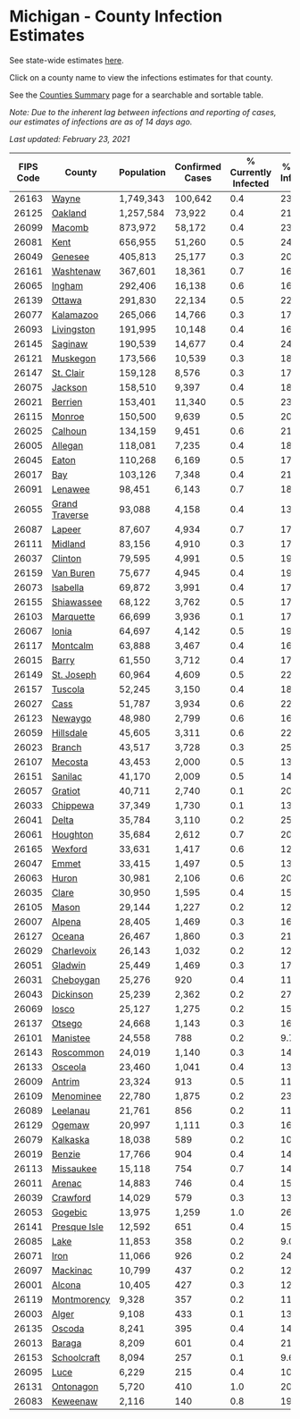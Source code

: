 # Michigan - County Infection Estimates

See state-wide estimates [here](/infections/us-mi).

Click on a county name to view the infections estimates for that county.

See the [Counties Summary](/infections/summary-counties) page for a searchable and sortable table.

*Note: Due to the inherent lag between infections and reporting of cases, our estimates of infections are as of 14 days ago.*

*Last updated: February 23, 2021*

|   FIPS Code |                           County |   Population |   Confirmed Cases |   % Currently Infected |   % Total Infected |
|-------------|----------------------------------|--------------|-------------------|------------------------|--------------------|
|       26163 |                   [Wayne](wayne) |    1,749,343 |           100,642 |                    0.4 |               23.1 |
|       26125 |               [Oakland](oakland) |    1,257,584 |            73,922 |                    0.4 |               21.3 |
|       26099 |                 [Macomb](macomb) |      873,972 |            58,172 |                    0.4 |               23.3 |
|       26081 |                     [Kent](kent) |      656,955 |            51,260 |                    0.5 |               24.1 |
|       26049 |               [Genesee](genesee) |      405,813 |            25,177 |                    0.3 |               20.7 |
|       26161 |           [Washtenaw](washtenaw) |      367,601 |            18,361 |                    0.7 |               16.5 |
|       26065 |                 [Ingham](ingham) |      292,406 |            16,138 |                    0.6 |               16.9 |
|       26139 |                 [Ottawa](ottawa) |      291,830 |            22,134 |                    0.5 |               22.7 |
|       26077 |           [Kalamazoo](kalamazoo) |      265,066 |            14,766 |                    0.3 |               17.0 |
|       26093 |         [Livingston](livingston) |      191,995 |            10,148 |                    0.4 |               16.7 |
|       26145 |               [Saginaw](saginaw) |      190,539 |            14,677 |                    0.4 |               24.4 |
|       26121 |             [Muskegon](muskegon) |      173,566 |            10,539 |                    0.3 |               18.8 |
|       26147 |           [St. Clair](st.-clair) |      159,128 |             8,576 |                    0.3 |               17.2 |
|       26075 |               [Jackson](jackson) |      158,510 |             9,397 |                    0.4 |               18.6 |
|       26021 |               [Berrien](berrien) |      153,401 |            11,340 |                    0.5 |               23.2 |
|       26115 |                 [Monroe](monroe) |      150,500 |             9,639 |                    0.5 |               20.0 |
|       26025 |               [Calhoun](calhoun) |      134,159 |             9,451 |                    0.6 |               21.3 |
|       26005 |               [Allegan](allegan) |      118,081 |             7,235 |                    0.4 |               18.4 |
|       26045 |                   [Eaton](eaton) |      110,268 |             6,169 |                    0.5 |               17.0 |
|       26017 |                       [Bay](bay) |      103,126 |             7,348 |                    0.4 |               21.8 |
|       26091 |               [Lenawee](lenawee) |       98,451 |             6,143 |                    0.7 |               18.6 |
|       26055 | [Grand Traverse](grand-traverse) |       93,088 |             4,158 |                    0.4 |               13.0 |
|       26087 |                 [Lapeer](lapeer) |       87,607 |             4,934 |                    0.7 |               17.5 |
|       26111 |               [Midland](midland) |       83,156 |             4,910 |                    0.3 |               17.9 |
|       26037 |               [Clinton](clinton) |       79,595 |             4,991 |                    0.5 |               19.3 |
|       26159 |           [Van Buren](van-buren) |       75,677 |             4,945 |                    0.4 |               19.6 |
|       26073 |             [Isabella](isabella) |       69,872 |             3,991 |                    0.4 |               17.2 |
|       26155 |         [Shiawassee](shiawassee) |       68,122 |             3,762 |                    0.5 |               17.4 |
|       26103 |           [Marquette](marquette) |       66,699 |             3,936 |                    0.1 |               17.7 |
|       26067 |                   [Ionia](ionia) |       64,697 |             4,142 |                    0.5 |               19.3 |
|       26117 |             [Montcalm](montcalm) |       63,888 |             3,467 |                    0.4 |               16.3 |
|       26015 |                   [Barry](barry) |       61,550 |             3,712 |                    0.4 |               17.9 |
|       26149 |         [St. Joseph](st.-joseph) |       60,964 |             4,609 |                    0.5 |               22.3 |
|       26157 |               [Tuscola](tuscola) |       52,245 |             3,150 |                    0.4 |               18.8 |
|       26027 |                     [Cass](cass) |       51,787 |             3,934 |                    0.6 |               22.5 |
|       26123 |               [Newaygo](newaygo) |       48,980 |             2,799 |                    0.6 |               16.9 |
|       26059 |           [Hillsdale](hillsdale) |       45,605 |             3,311 |                    0.6 |               22.8 |
|       26023 |                 [Branch](branch) |       43,517 |             3,728 |                    0.3 |               25.9 |
|       26107 |               [Mecosta](mecosta) |       43,453 |             2,000 |                    0.5 |               13.5 |
|       26151 |               [Sanilac](sanilac) |       41,170 |             2,009 |                    0.5 |               14.6 |
|       26057 |               [Gratiot](gratiot) |       40,711 |             2,740 |                    0.1 |               20.1 |
|       26033 |             [Chippewa](chippewa) |       37,349 |             1,730 |                    0.1 |               13.6 |
|       26041 |                   [Delta](delta) |       35,784 |             3,110 |                    0.2 |               25.5 |
|       26061 |             [Houghton](houghton) |       35,684 |             2,612 |                    0.7 |               20.7 |
|       26165 |               [Wexford](wexford) |       33,631 |             1,417 |                    0.6 |               12.4 |
|       26047 |                   [Emmet](emmet) |       33,415 |             1,497 |                    0.5 |               13.5 |
|       26063 |                   [Huron](huron) |       30,981 |             2,106 |                    0.6 |               20.1 |
|       26035 |                   [Clare](clare) |       30,950 |             1,595 |                    0.4 |               15.1 |
|       26105 |                   [Mason](mason) |       29,144 |             1,227 |                    0.2 |               12.5 |
|       26007 |                 [Alpena](alpena) |       28,405 |             1,469 |                    0.3 |               16.3 |
|       26127 |                 [Oceana](oceana) |       26,467 |             1,860 |                    0.3 |               21.2 |
|       26029 |         [Charlevoix](charlevoix) |       26,143 |             1,032 |                    0.2 |               12.0 |
|       26051 |               [Gladwin](gladwin) |       25,449 |             1,469 |                    0.3 |               17.2 |
|       26031 |           [Cheboygan](cheboygan) |       25,276 |               920 |                    0.4 |               11.1 |
|       26043 |           [Dickinson](dickinson) |       25,239 |             2,362 |                    0.2 |               27.5 |
|       26069 |                   [Iosco](iosco) |       25,127 |             1,275 |                    0.2 |               15.9 |
|       26137 |                 [Otsego](otsego) |       24,668 |             1,143 |                    0.3 |               16.0 |
|       26101 |             [Manistee](manistee) |       24,558 |               788 |                    0.2 |                9.7 |
|       26143 |           [Roscommon](roscommon) |       24,019 |             1,140 |                    0.3 |               14.2 |
|       26133 |               [Osceola](osceola) |       23,460 |             1,041 |                    0.4 |               13.2 |
|       26009 |                 [Antrim](antrim) |       23,324 |               913 |                    0.5 |               11.6 |
|       26109 |           [Menominee](menominee) |       22,780 |             1,875 |                    0.2 |               23.9 |
|       26089 |             [Leelanau](leelanau) |       21,761 |               856 |                    0.2 |               11.6 |
|       26129 |                 [Ogemaw](ogemaw) |       20,997 |             1,111 |                    0.3 |               16.0 |
|       26079 |             [Kalkaska](kalkaska) |       18,038 |               589 |                    0.2 |               10.5 |
|       26019 |                 [Benzie](benzie) |       17,766 |               904 |                    0.4 |               14.9 |
|       26113 |           [Missaukee](missaukee) |       15,118 |               754 |                    0.7 |               14.6 |
|       26011 |                 [Arenac](arenac) |       14,883 |               746 |                    0.4 |               15.5 |
|       26039 |             [Crawford](crawford) |       14,029 |               579 |                    0.3 |               13.9 |
|       26053 |               [Gogebic](gogebic) |       13,975 |             1,259 |                    1.0 |               26.1 |
|       26141 |     [Presque Isle](presque-isle) |       12,592 |               651 |                    0.4 |               15.4 |
|       26085 |                     [Lake](lake) |       11,853 |               358 |                    0.2 |                9.0 |
|       26071 |                     [Iron](iron) |       11,066 |               926 |                    0.2 |               24.0 |
|       26097 |             [Mackinac](mackinac) |       10,799 |               437 |                    0.2 |               12.0 |
|       26001 |                 [Alcona](alcona) |       10,405 |               427 |                    0.3 |               12.4 |
|       26119 |       [Montmorency](montmorency) |        9,328 |               357 |                    0.2 |               11.7 |
|       26003 |                   [Alger](alger) |        9,108 |               433 |                    0.1 |               13.6 |
|       26135 |                 [Oscoda](oscoda) |        8,241 |               395 |                    0.4 |               14.5 |
|       26013 |                 [Baraga](baraga) |        8,209 |               601 |                    0.4 |               21.9 |
|       26153 |       [Schoolcraft](schoolcraft) |        8,094 |               257 |                    0.1 |                9.6 |
|       26095 |                     [Luce](luce) |        6,229 |               215 |                    0.4 |               10.6 |
|       26131 |           [Ontonagon](ontonagon) |        5,720 |               410 |                    1.0 |               20.6 |
|       26083 |             [Keweenaw](keweenaw) |        2,116 |               140 |                    0.8 |               19.3 |